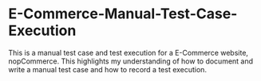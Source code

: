 # E-Commerce-Manual-Test-Case-Execution
This is a manual test case and test execution for a E-Commerce website, nopCommerce. This highlights my understanding of how to document and write a manual test case and how to record a test execution. 
